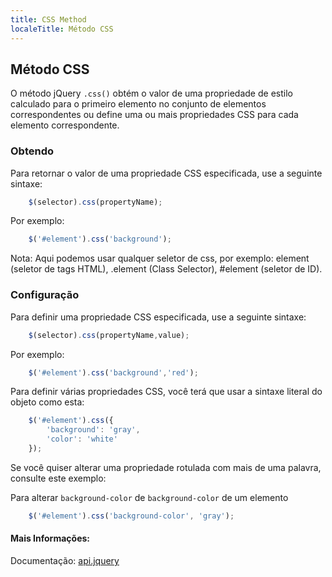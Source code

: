 ```yaml
---
title: CSS Method
localeTitle: Método CSS
---
```

## Método CSS

O método jQuery `.css()` obtém o valor de uma propriedade de estilo calculado para o primeiro elemento no conjunto de elementos correspondentes ou define uma ou mais propriedades CSS para cada elemento correspondente.

### Obtendo

Para retornar o valor de uma propriedade CSS especificada, use a seguinte sintaxe:

```js
    $(selector).css(propertyName); 
```

Por exemplo:

```js
    $('#element').css('background'); 
```

Nota: Aqui podemos usar qualquer seletor de css, por exemplo: element (seletor de tags HTML), .element (Class Selector), #element (seletor de ID).

### Configuração

Para definir uma propriedade CSS especificada, use a seguinte sintaxe:

```js
    $(selector).css(propertyName,value); 
```

Por exemplo:

```js
    $('#element').css('background','red'); 
```

Para definir várias propriedades CSS, você terá que usar a sintaxe literal do objeto como esta:

```js
    $('#element').css({ 
        'background': 'gray', 
        'color': 'white' 
    }); 
```

Se você quiser alterar uma propriedade rotulada com mais de uma palavra, consulte este exemplo:

Para alterar `background-color` de `background-color` de um elemento

```js
    $('#element').css('background-color', 'gray'); 
```

#### Mais Informações:

Documentação: [api.jquery](http://api.jquery.com/css/)
